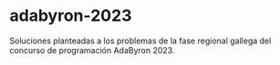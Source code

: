# adabyron-2023
Soluciones planteadas a los problemas de la fase regional gallega del concurso de programación AdaByron 2023.
